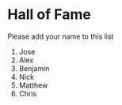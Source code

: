 # Hall of Fame
Please add your name to this list

1. Jose
2. Alex
3. Benjamin
4. Nick
5. Matthew
6. Chris

